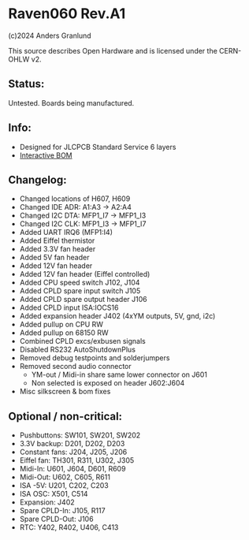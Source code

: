 # Raven060 Rev.A1

(c)2024 Anders Granlund

This source describes Open Hardware and is licensed under the CERN-OHLW v2.



## Status:
Untested. Boards being manufactured.


## Info:
- Designed for JLCPCB Standard Service 6 layers
- [Interactive BOM](https://htmlpreview.github.io/?https://github.com/agranlund/raven/blob/main/hw/raven/a1/production/raven-a1_ibom.html)


## Changelog:
- Changed locations of H607, H609
- Changed IDE ADR: A1:A3 -> A2:A4
- Changed I2C DTA: MFP1_I7 -> MFP1_I3
- Changed I2C CLK: MFP1_I3 -> MFP1_I7
- Added UART IRQ6 (MFP1:I4)
- Added Eiffel thermistor
- Added 3.3V fan header
- Added 5V fan header
- Added 12V fan header
- Added 12V fan header (Eiffel controlled)
- Added CPU speed switch J102, J104
- Added CPLD spare input switch J105
- Added CPLD spare output header J106
- Added CPLD input ISA:IOCS16
- Added expansion header J402 (4xYM outputs, 5V, gnd, i2c)
- Added pullup on CPU RW
- Added pullup on 68150 RW
- Combined CPLD excs/exbusen signals
- Disabled RS232 AutoShutdownPlus
- Removed debug testpoints and solderjumpers
- Removed second audio connector
    - YM-out / Midi-in share same lower connector on J601
    - Non selected is exposed on header J602:J604
- Misc silkscreen & bom fixes


## Optional / non-critical:
- Pushbuttons:     SW101, SW201, SW202
- 3.3V backup:     D201, D202, D203
- Constant fans:   J204, J205, J206
- Eiffel fan:      TH301, R311, U302, J305
- Midi-In:         U601, J604, D601, R609
- Midi-Out:        U602, C605, R611
- ISA -5V:         U201, C202, C203
- ISA OSC:         X501, C514
- Expansion:       J402
- Spare CPLD-In:   J105, R117
- Spare CPLD-Out:  J106
- RTC:             Y402, R402, U406, C413


